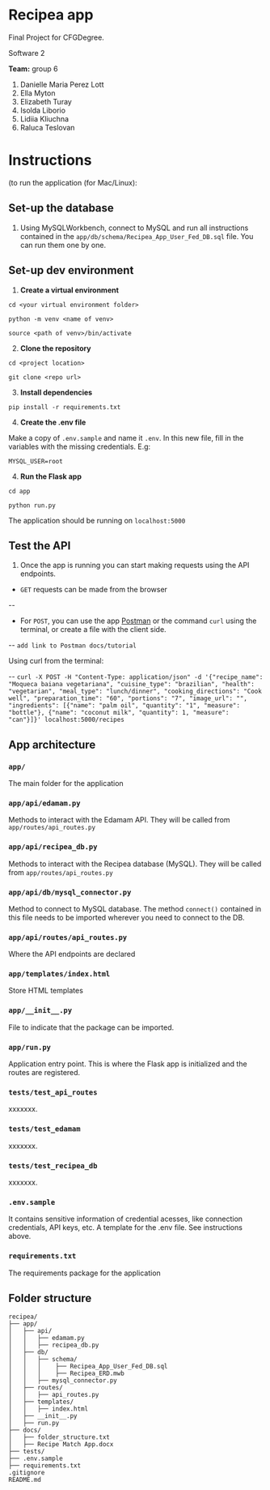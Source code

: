 
# Recipea app 
Final Project for CFGDegree. 

Software 2

**Team:** group 6
1.  Danielle Maria Perez Lott
2.  Ella Myton
3.  Elizabeth Turay
4.  Isolda Liborio
5.  Lidiia Kliuchna
6.  Raluca Teslovan



# Instructions 
(to run the application (for Mac/Linux):

  

## Set-up the database

  

1. Using MySQLWorkbench, connect to MySQL and run all instructions contained in the `app/db/schema/Recipea_App_User_Fed_DB.sql` file. You can run them one by one.

  
  

## Set-up dev environment

  

1.  **Create a virtual environment**

`cd <your virtual environment folder>`

`python -m venv <name of venv>`

`source <path of venv>/bin/activate`

  

2.  **Clone the repository**

`cd <project location>`

`git clone <repo url>`

  

3.  **Install dependencies**

`pip install -r requirements.txt`

  

4.  **Create the .env file**

Make a copy of `.env.sample` and name it `.env`. In this new file, fill in the variables with the missing credentials. E.g:

`MYSQL_USER=root`

  

4.  **Run the Flask app**

`cd app`

`python run.py`

The application should be running on `localhost:5000`

  
  

## Test the API

1. Once the app is running you can start making requests using the API endpoints.

-  `GET` requests can be made from the browser

-- `
`

- For `POST`, you can use the app [Postman](https://www.postman.com/downloads/) or the command `curl` using the terminal, or create a file with the client side.

-- `add link to Postman docs/tutorial`

Using curl from the terminal:

-- `curl -X POST -H "Content-Type: application/json" -d '{"recipe_name": "Moqueca baiana vegetariana", "cuisine_type": "brazilian", "health": "vegetarian", "meal_type": "lunch/dinner", "cooking_directions": "Cook well", "preparation_time": "60", "portions": "7", "image_url": "", "ingredients": [{"name": "palm oil", "quantity": "1", "measure": "bottle"}, {"name": "coconut milk", "quantity": 1, "measure": "can"}]}' localhost:5000/recipes`

  
## App architecture  
### `app/`
The main folder for the application

### `app/api/edamam.py`
Methods to interact with the Edamam API. They will be called from `app/routes/api_routes.py`

### `app/api/recipea_db.py`
Methods to interact with the Recipea database (MySQL). They will be called from `app/routes/api_routes.py`

### `app/api/db/mysql_connector.py`
Method to connect to MySQL database. The method `connect()` contained in this file needs to be imported wherever you need to connect to the DB.

### `app/api/routes/api_routes.py`
 Where the API endpoints are declared 
 
### `app/templates/index.html` 
Store HTML templates

### `app/__init__.py  `
File to indicate that the package can be imported. 

### `app/run.py  `
Application entry point. 
This is where the Flask app is initialized and the routes are registered. 

### `tests/test_api_routes `
xxxxxxx. 

### `tests/test_edamam `
xxxxxxx. 

### `tests/test_recipea_db `
xxxxxxx. 

### `.env.sample  `
It contains sensitive information of credential acesses,  like connection credentials, API keys, etc. 
A template for the .env file. See instructions above.

### `requirements.txt  `
The requirements package for the application

## Folder structure

```
recipea/  
├── app/  
│   ├── api/  
│   │   ├── edamam.py  
│   │   ├── recipea_db.py  
│   ├── db/  
│   │   ├── schema/  
│   │   │    ├── Recipea_App_User_Fed_DB.sql  
│   │   │    ├── Recipea_ERD.mwb  
│   │   ├── mysql_connector.py  
│   ├── routes/  
│   │   ├── api_routes.py  
│   ├── templates/  
│   │   ├── index.html  
│   ├── __init__.py  
│   ├── run.py  
├── docs/  
│   ├── folder_structure.txt  
│   ├── Recipe Match App.docx 
├── tests/   
├── .env.sample  
├── requirements.txt  
.gitignore  
README.md
```